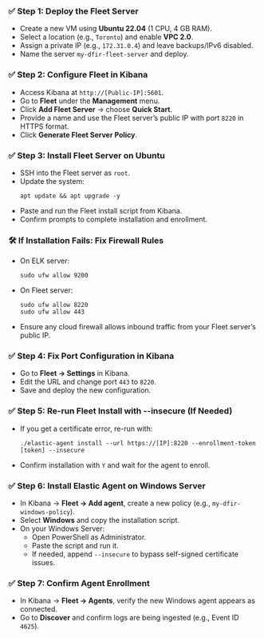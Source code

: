 <h3>✅ Step 1: Deploy the Fleet Server</h3>
<ul>
  <li>Create a new VM using <strong>Ubuntu 22.04</strong> (1 CPU, 4 GB RAM).</li>
  <li>Select a location (e.g., <code>Toronto</code>) and enable <strong>VPC 2.0</strong>.</li>
  <li>Assign a private IP (e.g., <code>172.31.0.4</code>) and leave backups/IPv6 disabled.</li>
  <li>Name the server <code>my-dfir-fleet-server</code> and deploy.</li>
</ul>

<h3>✅ Step 2: Configure Fleet in Kibana</h3>
<ul>
  <li>Access Kibana at <code>http://[Public-IP]:5601</code>.</li>
  <li>Go to <strong>Fleet</strong> under the <strong>Management</strong> menu.</li>
  <li>Click <strong>Add Fleet Server</strong> → choose <strong>Quick Start</strong>.</li>
  <li>Provide a name and use the Fleet server’s public IP with port <code>8220</code> in HTTPS format.</li>
  <li>Click <strong>Generate Fleet Server Policy</strong>.</li>
</ul>

<h3>✅ Step 3: Install Fleet Server on Ubuntu</h3>
<ul>
  <li>SSH into the Fleet server as <code>root</code>.</li>
  <li>Update the system:
    <pre><code>apt update &amp;&amp; apt upgrade -y</code></pre>
  </li>
  <li>Paste and run the Fleet install script from Kibana.</li>
  <li>Confirm prompts to complete installation and enrollment.</li>
</ul>

<h3>🛠 If Installation Fails: Fix Firewall Rules</h3>
<ul>
  <li>On ELK server:
    <pre><code>sudo ufw allow 9200</code></pre>
  </li>
  <li>On Fleet server:
    <pre><code>sudo ufw allow 8220
sudo ufw allow 443</code></pre>
  </li>
  <li>Ensure any cloud firewall allows inbound traffic from your Fleet server’s public IP.</li>
</ul>

<h3>✅ Step 4: Fix Port Configuration in Kibana</h3>
<ul>
  <li>Go to <strong>Fleet → Settings</strong> in Kibana.</li>
  <li>Edit the URL and change port <code>443</code> to <code>8220</code>.</li>
  <li>Save and deploy the new configuration.</li>
</ul>

<h3>✅ Step 5: Re-run Fleet Install with --insecure (If Needed)</h3>
<ul>
  <li>If you get a certificate error, re-run with:
    <pre><code>./elastic-agent install --url https://[IP]:8220 --enrollment-token [token] --insecure</code></pre>
  </li>
  <li>Confirm installation with <code>Y</code> and wait for the agent to enroll.</li>
</ul>

<h3>✅ Step 6: Install Elastic Agent on Windows Server</h3>
<ul>
  <li>In Kibana → <strong>Fleet → Add agent</strong>, create a new policy (e.g., <code>my-dfir-windows-policy</code>).</li>
  <li>Select <strong>Windows</strong> and copy the installation script.</li>
  <li>On your Windows Server:
    <ul>
      <li>Open PowerShell as Administrator.</li>
      <li>Paste the script and run it.</li>
      <li>If needed, append <code>--insecure</code> to bypass self-signed certificate issues.</li>
    </ul>
  </li>
</ul>

<h3>✅ Step 7: Confirm Agent Enrollment</h3>
<ul>
  <li>In Kibana → <strong>Fleet → Agents</strong>, verify the new Windows agent appears as connected.</li>
  <li>Go to <strong>Discover</strong> and confirm logs are being ingested (e.g., Event ID <code>4625</code>).</li>
</ul>
